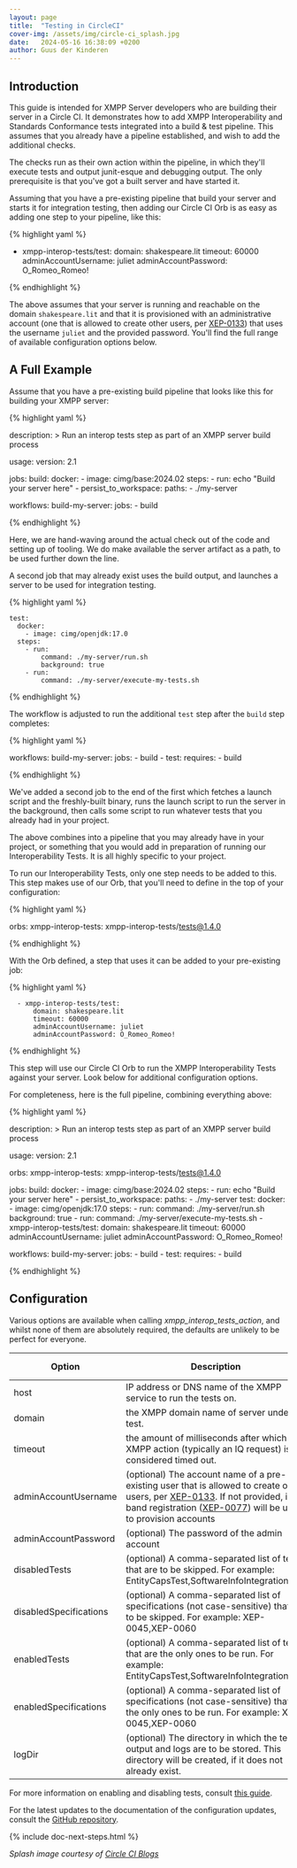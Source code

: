 ```yaml
---
layout: page
title:  "Testing in CircleCI"
cover-img: /assets/img/circle-ci_splash.jpg
date:   2024-05-16 16:38:09 +0200
author: Guus der Kinderen
---
```


## Introduction

This guide is intended for XMPP Server developers who are building their server in a Circle CI. It demonstrates how to add XMPP Interoperability and Standards Conformance tests integrated into a build & test pipeline. This assumes that you already have a pipeline established, and wish to add the additional checks.

The checks run as their own action within the pipeline, in which they'll execute tests and output junit-esque and debugging output. The only prerequisite is that you've got a built server and have started it.

Assuming that you have a pre-existing pipeline that build your server and starts it for integration testing, then adding our Circle CI Orb is as easy as adding one step to your pipeline, like this:

{% highlight yaml %}

- xmpp-interop-tests/test:
    domain: shakespeare.lit
    timeout: 60000
    adminAccountUsername: juliet
    adminAccountPassword: O_Romeo_Romeo!

{% endhighlight %}


The above assumes that your server is running and reachable on the domain `shakespeare.lit` and that it is provisioned with an administrative account (one that is allowed to create other users, per [XEP-0133](https://xmpp.org/extensions/xep-0133.html)) that uses the username `juliet` and the provided password. You'll find the full range of available configuration options below.

## A Full Example

Assume that you have a pre-existing build pipeline that looks like this for building your XMPP server:

{% highlight yaml %}

description: >
  Run an interop tests step as part of an XMPP server build process

usage:
  version: 2.1

  jobs:
    build:
      docker:
        - image: cimg/base:2024.02
      steps:
        - run: echo "Build your server here"
        - persist_to_workspace:
            paths:
              - ./my-server

  workflows:
    build-my-server:
      jobs:
        - build

{% endhighlight %}


Here, we are hand-waving around the actual check out of the code and setting up of tooling. We do make available the server artifact as a path, to be used further down the line.

A second job that may already exist uses the build output, and launches a server to be used for integration testing.

{% highlight yaml %}

    test:
      docker:
        - image: cimg/openjdk:17.0
      steps:
        - run:
            command: ./my-server/run.sh
            background: true
        - run:
            command: ./my-server/execute-my-tests.sh

{% endhighlight %}

The workflow is adjusted to run the additional `test` step after the `build` step completes:

{% highlight yaml %}

  workflows:
    build-my-server:
      jobs:
        - build
        - test:
            requires:
              - build


{% endhighlight %}

We've added a second job to the end of the first which fetches a launch script and the freshly-built binary, runs the launch script to run the server in the background, then calls some script to run whatever tests that you already had in your project.

The above combines into a pipeline that you may already have in your project, or something that you would add in preparation of running our Interoperability Tests. It is all highly specific to your project.

To run our Interoperability Tests, only one step needs to be added to this. This step makes use of our Orb, that you'll need to define in the top of your configuration:

{% highlight yaml %}

  orbs:
    xmpp-interop-tests: xmpp-interop-tests/tests@1.4.0

{% endhighlight %}

With the Orb defined, a step that uses it can be added to your pre-existing job:

{% highlight yaml %}

      - xmpp-interop-tests/test:
          domain: shakespeare.lit
          timeout: 60000
          adminAccountUsername: juliet
          adminAccountPassword: O_Romeo_Romeo!

{% endhighlight %}

This step will use our Circle CI Orb to run the XMPP Interoperability Tests against your server. Look below for additional configuration options.

For completeness, here is the full pipeline, combining everything above:

{% highlight yaml %}

description: >
  Run an interop tests step as part of an XMPP server build process

usage:
  version: 2.1

  orbs:
    xmpp-interop-tests: xmpp-interop-tests/tests@1.4.0

  jobs:
    build:
      docker:
        - image: cimg/base:2024.02
      steps:
        - run: echo "Build your server here"
        - persist_to_workspace:
            paths:
              - ./my-server
    test:
      docker:
        - image: cimg/openjdk:17.0
      steps:
        - run:
            command: ./my-server/run.sh
            background: true
        - run:
            command: ./my-server/execute-my-tests.sh
        - xmpp-interop-tests/test:
            domain: shakespeare.lit
            timeout: 60000
            adminAccountUsername: juliet
            adminAccountPassword: O_Romeo_Romeo!

  workflows:
    build-my-server:
      jobs:
        - build
        - test:
            requires:
              - build

{% endhighlight %}

## Configuration

Various options are available when calling _xmpp_interop_tests_action_, and whilst none of them are absolutely required, the defaults are unlikely to be perfect for everyone.

| Option                 | Description                                                                                                                                                                                                                                                                           | Default value       |
|------------------------|---------------------------------------------------------------------------------------------------------------------------------------------------------------------------------------------------------------------------------------------------------------------------------------|---------------------|
| host                   | IP address or DNS name of the XMPP service to run the tests on.                                                                                                                                                                                                                       | 127.0.0.1           |
| domain                 | the XMPP domain name of server under test.                                                                                                                                                                                                                                            | example.org         |
| timeout                | the amount of milliseconds after which an XMPP action (typically an IQ request) is considered timed out.                                                                                                                                                                              | 5000 (five seconds) |
| adminAccountUsername   | (optional) The account name of a pre-existing user that is allowed to create other users, per [XEP-0133](https://xmpp.org/extensions/xep-0133.html). If not provided, in-band registration ([XEP-0077](https://xmpp.org/extensions/xep-0077.html)) will be used to provision accounts | -                   |
| adminAccountPassword   | (optional) The password of the admin account                                                                                                                                                                                                                                          | -                   |
| disabledTests          | (optional) A comma-separated list of tests that are to be skipped. For example: EntityCapsTest,SoftwareInfoIntegrationTest                                                                                                                                                            | -                   |
| disabledSpecifications | (optional) A comma-separated list of specifications (not case-sensitive) that are to be skipped. For example: XEP-0045,XEP-0060                                                                                                                                                       | -                   |
| enabledTests           | (optional) A comma-separated list of tests that are the only ones to be run. For example: EntityCapsTest,SoftwareInfoIntegrationTest                                                                                                                                                  | -                   |
| enabledSpecifications  | (optional) A comma-separated list of specifications (not case-sensitive) that are the only ones to be run. For example: XEP-0045,XEP-0060                                                                                                                                             | -                   |
| logDir                 | (optional) The directory in which the test output and logs are to be stored. This directory will be created, if it does not already exist.                                                                                                                                            | ./output            |

For more information on enabling and disabling tests, consult [this guide](/documentation/selecting-tests).

For the latest updates to the documentation of the configuration updates, consult the [GitHub repository](https://github.com/XMPP-Interop-Testing/xmpp-interop-tests-circleci-orb).

{% include doc-next-steps.html %}

_Splash image courtesy of [Circle CI Blogs](https://circleci.com/blog/what-is-a-ci-cd-pipeline/)_
